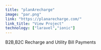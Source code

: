```yaml
---
title: "planArecharge"
image: "par.png"
link: "https://planarecharge.com/"
link_title: "View Project"
technology: ["laravel","ionic"]
---
```

B2B,B2C Recharge and Utility Bill Payments